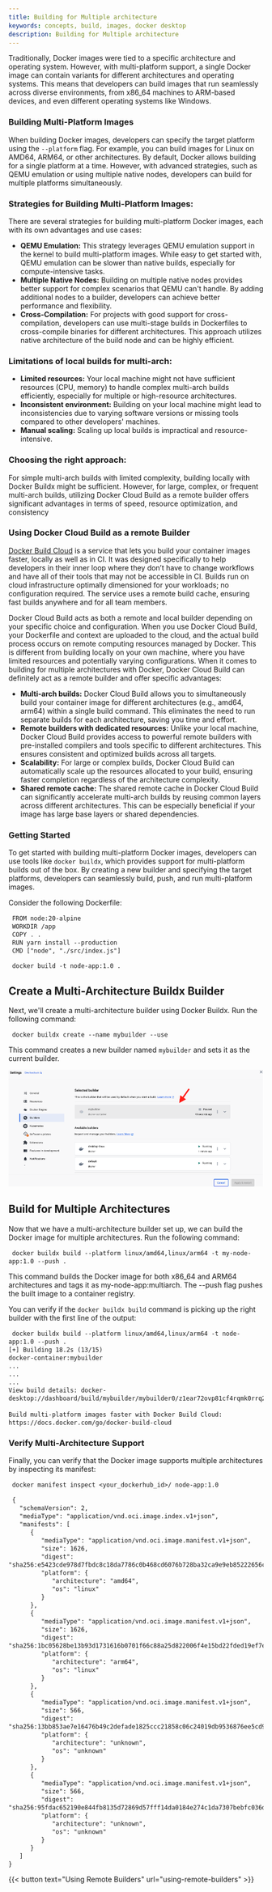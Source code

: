 ```yaml
---
title: Building for Multiple architecture
keywords: concepts, build, images, docker desktop
description: Building for Multiple architecture
---
```


Traditionally, Docker images were tied to a specific architecture and operating system. However, with multi-platform support, a single Docker image can contain variants for different architectures and operating systems. This means that developers can build images that run seamlessly across diverse environments, from x86_64 machines to ARM-based devices, and even different operating systems like Windows.


### Building Multi-Platform Images

When building Docker images, developers can specify the target platform using the `--platform` flag. For example, you can build images for Linux on AMD64, ARM64, or other architectures. By default, Docker allows building for a single platform at a time. However, with advanced strategies, such as QEMU emulation or using multiple native nodes, developers can build for multiple platforms simultaneously.


### Strategies for Building Multi-Platform Images:

There are several strategies for building multi-platform Docker images, each with its own advantages and use cases:



* **QEMU Emulation:** This strategy leverages QEMU emulation support in the kernel to build multi-platform images. While easy to get started with, QEMU emulation can be slower than native builds, especially for compute-intensive tasks.
* **Multiple Native Nodes:** Building on multiple native nodes provides better support for complex scenarios that QEMU can't handle. By adding additional nodes to a builder, developers can achieve better performance and flexibility.
* **Cross-Compilation:** For projects with good support for cross-compilation, developers can use multi-stage builds in Dockerfiles to cross-compile binaries for different architectures. This approach utilizes native architecture of the build node and can be highly efficient.


### Limitations of local builds for multi-arch:



* **Limited resources:** Your local machine might not have sufficient resources (CPU, memory) to handle complex multi-arch builds efficiently, especially for multiple or high-resource architectures.
* **Inconsistent environment:** Building on your local machine might lead to inconsistencies due to varying software versions or missing tools compared to other developers' machines.
* **Manual scaling:** Scaling up local builds is impractical and resource-intensive.


### Choosing the right approach:

For simple multi-arch builds with limited complexity, building locally with Docker Buildx might be sufficient. However, for large, complex, or frequent multi-arch builds, utilizing Docker Cloud Build as a remote builder offers significant advantages in terms of speed, resource optimization, and consistency


### Using Docker Cloud Build as a remote Builder

[Docker Build Cloud](https://docs.docker.com/build/cloud/) is a service that lets you build your container images faster, locally as well as in CI. It was designed specifically to help developers in their inner loop where they don’t have to change workflows and have all of their tools that may not be accessible in CI. Builds run on cloud infrastructure optimally dimensioned for your workloads; no configuration required. The service uses a remote build cache, ensuring fast builds anywhere and for all team members.

Docker Cloud Build acts as both a remote and local builder depending on your specific choice and configuration. When you use Docker Cloud Build, your Dockerfile and context are uploaded to the cloud, and the actual build process occurs on remote computing resources managed by Docker. This is different from building locally on your own machine, where you have limited resources and potentially varying configurations. When it comes to building for multiple architectures with Docker, Docker Cloud Build can definitely act as a remote builder and offer specific advantages:



* **Multi-arch builds:** Docker Cloud Build allows you to simultaneously build your container image for different architectures (e.g., amd64, arm64) within a single build command. This eliminates the need to run separate builds for each architecture, saving you time and effort.
* **Remote builders with dedicated resources:** Unlike your local machine, Docker Cloud Build provides access to powerful remote builders with pre-installed compilers and tools specific to different architectures. This ensures consistent and optimized builds across all targets.
* **Scalability:** For large or complex builds, Docker Cloud Build can automatically scale up the resources allocated to your build, ensuring faster completion regardless of the architecture complexity.
* **Shared remote cache:** The shared remote cache in Docker Cloud Build can significantly accelerate multi-arch builds by reusing common layers across different architectures. This can be especially beneficial if your image has large base layers or shared dependencies.


### Getting Started

To get started with building multi-platform Docker images, developers can use tools like `docker buildx`, which provides support for multi-platform builds out of the box. By creating a new builder and specifying the target platforms, developers can seamlessly build, push, and run multi-platform images.

Consider the following Dockerfile:

```console
 FROM node:20-alpine
 WORKDIR /app
 COPY . .
 RUN yarn install --production
 CMD ["node", "./src/index.js"]
```

```console
 docker build -t node-app:1.0 .
```

## Create a Multi-Architecture Buildx Builder

Next, we'll create a multi-architecture builder using Docker Buildx. Run the following command:

```console 
 docker buildx create --name mybuilder --use
```


This command creates a new builder named `mybuilder` and sets it as the current builder.

![mybuilder](mybuilder.png)



## Build for Multiple Architectures


Now that we have a multi-architecture builder set up, we can build the Docker image for multiple architectures. Run the following command:

```console
 docker buildx build --platform linux/amd64,linux/arm64 -t my-node-app:1.0 --push .
```


This command builds the Docker image for both x86_64 and ARM64 architectures and tags it as my-node-app:multiarch. The --push flag pushes the built image to a container registry.

You can verify if the ``docker buildx build`` command is picking up the right builder with the first line of the output:

```console
 docker buildx build --platform linux/amd64,linux/arm64 -t node-app:1.0 --push .
[+] Building 18.2s (13/15)                                                                            docker-container:mybuilder
...
...
...
View build details: docker-desktop://dashboard/build/mybuilder/mybuilder0/z1ear72ovp81cf4rqmk0rrq22

Build multi-platform images faster with Docker Build Cloud: https://docs.docker.com/go/docker-build-cloud
```

### Verify Multi-Architecture Support

Finally, you can verify that the Docker image supports multiple architectures by inspecting its manifest:

```
 docker manifest inspect <your_dockerhub_id>/ node-app:1.0
```

```console
 {
   "schemaVersion": 2,
   "mediaType": "application/vnd.oci.image.index.v1+json",
   "manifests": [
      {
         "mediaType": "application/vnd.oci.image.manifest.v1+json",
         "size": 1626,
         "digest": "sha256:e5423cde978d7fbdc8c18da7786c0b468cd6076b728ba32ca9e9eb85222656c8",
         "platform": {
            "architecture": "amd64",
            "os": "linux"
         }
      },
      {
         "mediaType": "application/vnd.oci.image.manifest.v1+json",
         "size": 1626,
         "digest": "sha256:1bc05628be13b93d1731616b0701f66c88a25d822006f4e15bd22fded19ef7e6",
         "platform": {
            "architecture": "arm64",
            "os": "linux"
         }
      },
      {
         "mediaType": "application/vnd.oci.image.manifest.v1+json",
         "size": 566,
         "digest": "sha256:13bb853ae7e16476b49c2defade1825ccc21858c06c24019db9536876ee5cd94",
         "platform": {
            "architecture": "unknown",
            "os": "unknown"
         }
      },
      {
         "mediaType": "application/vnd.oci.image.manifest.v1+json",
         "size": 566,
         "digest": "sha256:95fdac652190e844fb8135d72869d57fff14da0184e274c1da7307bebfc036d5",
         "platform": {
            "architecture": "unknown",
            "os": "unknown"
         }
      }
   ]
}
```

{{< button text="Using Remote Builders" url="using-remote-builders" >}}
